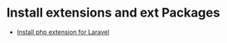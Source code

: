 # Install extensions and ext Packages

 - [Install php extension for Laravel](./install-php-extension-for-laravel.html)
